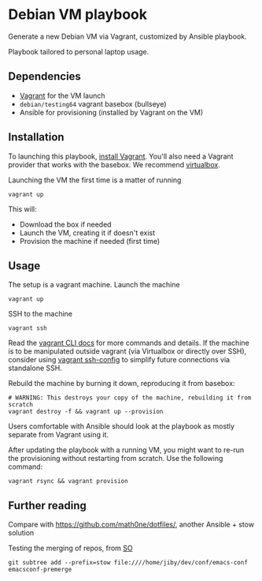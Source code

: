 # Debian VM playbook

Generate a new Debian VM via Vagrant, customized by Ansible playbook.

Playbook tailored to personal laptop usage.

## Dependencies
- [Vagrant](https://vagrantup.com) for the VM launch
- `debian/testing64` vagrant basebox (bullseye)
- Ansible for provisioning (installed by Vagrant on the VM)


## Installation

To launching this playbook, [install Vagrant](https://www.vagrantup.com/intro/getting-started/install.html).
You'll also need a Vagrant provider that works with the basebox. We recommend [virtualbox](https://www.vagrantup.com/docs/virtualbox/).

Launching the VM the first time is a matter of running

	vagrant up

This will:
- Download the box if needed
- Launch the VM, creating it if doesn't exist
- Provision the machine if needed (first time)

## Usage

The setup is a vagrant machine. Launch the machine

	vagrant up

SSH to the machine

	vagrant ssh

Read the [vagrant CLI docs](https://www.vagrantup.com/docs/cli/) for more commands and details.
If the machine is to be manipulated outside vagrant (via Virtualbox or
directly over SSH), consider using [vagrant ssh-config](https://www.vagrantup.com/docs/cli/ssh_config.html) to
simplify future connections via standalone SSH.

Rebuild the machine by burning it down, reproducing it from basebox:

	# WARNING: This destroys your copy of the machine, rebuilding it from scratch
	vagrant destroy -f && vagrant up --provision

Users comfortable with Ansible should look at the playbook as mostly
separate from Vagrant using it.

After updating the playbook with a running VM, you might want to
re-run the provisioning without restarting from scratch. Use the
following command:

	vagrant rsync && vagrant provision

## Further reading
Compare with https://github.com/math0ne/dotfiles/, another Ansible + stow solution


Testing the merging of repos, from [SO](https://stackoverflow.com/a/14992078)

	git subtree add --prefix=stow file:////home/jiby/dev/conf/emacs-conf emacsconf-premerge
